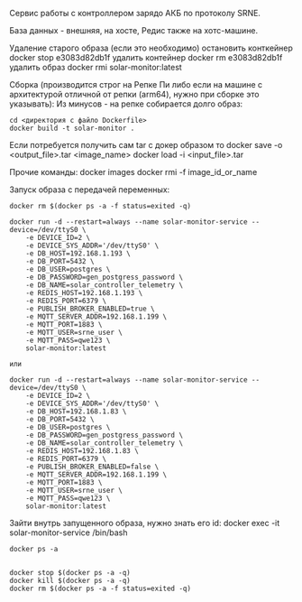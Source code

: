 Сервис работы с контроллером зарядо АКБ по протоколу SRNE.

База данных - внешняя, на хосте, Редис также на хотс-машине.


Удаление старого образа (если это необходимо)
        остановить конткейнер
            docker stop e3083d82db1f
        удалить контейнер
            docker rm e3083d82db1f
        удалить образ 
            docker rmi solar-monitor:latest

Сборка (производится строг на Репке Пи либо если на машине с архитектурой отличной от репки (arm64),  нужно при сборке это указывать):
Из минусов - на репке собирается долго образ:

    cd <директория с файло Dockerfile>
    docker build -t solar-monitor .


Если потребуется получить сам tar с докер образом то
    docker save -o <output_file>.tar <image_name>
    docker load -i <input_file>.tar

Прочие команды:
    docker images
    docker rmi -f image_id_or_name
    


Запуск образа с передачей переменных:

    docker rm $(docker ps -a -f status=exited -q)

    docker run -d --restart=always --name solar-monitor-service --device=/dev/ttyS0 \
        -e DEVICE_ID=2 \
        -e DEVICE_SYS_ADDR='/dev/ttyS0' \
        -e DB_HOST=192.168.1.193 \
        -e DB_PORT=5432 \
        -e DB_USER=postgres \
        -e DB_PASSWORD=gen_postgress_password \
        -e DB_NAME=solar_controller_telemetry \
        -e REDIS_HOST=192.168.1.193 \
        -e REDIS_PORT=6379 \
        -e PUBLISH_BROKER_ENABLED=true \
        -e MQTT_SERVER_ADDR=192.168.1.199 \
        -e MQTT_PORT=1883 \
        -e MQTT_USER=srne_user \
        -e MQTT_PASS=qwe123 \
        solar-monitor:latest
        
    или

    docker run -d --restart=always --name solar-monitor-service --device=/dev/ttyS0 \
        -e DEVICE_ID=2 \
        -e DEVICE_SYS_ADDR='/dev/ttyS0' \
        -e DB_HOST=192.168.1.83 \
        -e DB_PORT=5432 \
        -e DB_USER=postgres \
        -e DB_PASSWORD=gen_postgress_password \
        -e DB_NAME=solar_controller_telemetry \
        -e REDIS_HOST=192.168.1.83 \
        -e REDIS_PORT=6379 \
        -e PUBLISH_BROKER_ENABLED=false \
        -e MQTT_SERVER_ADDR=192.168.1.199 \
        -e MQTT_PORT=1883 \
        -e MQTT_USER=srne_user \
        -e MQTT_PASS=qwe123 \
        solar-monitor:latest



Зайти внутрь запущенного образа, нужно знать его id:
    docker exec -it solar-monitor-service /bin/bash


    docker ps -a
    

    docker stop $(docker ps -a -q)
    docker kill $(docker ps -a -q)
    docker rm $(docker ps -a -f status=exited -q)




